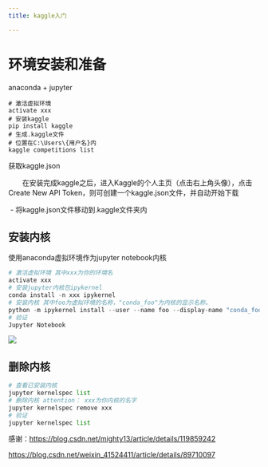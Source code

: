 ```yaml
---
title: kaggle入门

---
```


# 环境安装和准备

anaconda + jupyter

```shell
# 激活虚拟环境
activate xxx
# 安装kaggle
pip install kaggle
# 生成.kaggle文件
# 位置在C:\Users\{用户名}内
kaggle competitions list
```

获取kaggle.json

&emsp;&emsp;在安装完成kaggle之后，进入Kaggle的个人主页（点击右上角头像），点击Create New API Token，则可创建一个kaggle.json文件，并自动开始下载

​	\- 将kaggle.json文件移动到.kaggle文件夹内

## 安装内核

使用anaconda虚拟环境作为jupyter notebook内核

```python
# 激活虚拟环境 其中xxx为你的环境名
activate xxx 
# 安装jupyter内核包ipykernel
conda install -n xxx ipykernel
# 安装内核 其中foo为虚拟环境的名称，"conda_foo"为内核的显示名称。
python -m ipykernel install --user --name foo --display-name "conda_foo"
# 验证
Jupyter Notebook
```

 ![](https://img-blog.csdnimg.cn/937e0ae36f714d29bb50f8667da966d7.png) 

 ## 删除内核

```python
# 查看已安装内核
jupyter kernelspec list
# 删除内核 attention： xxx为你内核的名字
jupyter kernelspec remove xxx
# 验证
jupyter kernelspec list
```



感谢：https://blog.csdn.net/mighty13/article/details/119859242

https://blog.csdn.net/weixin_41524411/article/details/89710097